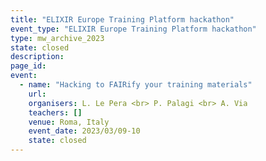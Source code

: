 ```yaml
---
title: "ELIXIR Europe Training Platform hackathon"
event_type: "ELIXIR Europe Training Platform hackathon"
type: mw_archive_2023
state: closed
description: 
page_id: 
event:
  - name: "Hacking to FAIRify your training materials"
    url:
    organisers: L. Le Pera <br> P. Palagi <br> A. Via  
    teachers: []
    venue: Roma, Italy
    event_date: 2023/03/09-10
    state: closed
---
```





<br>
